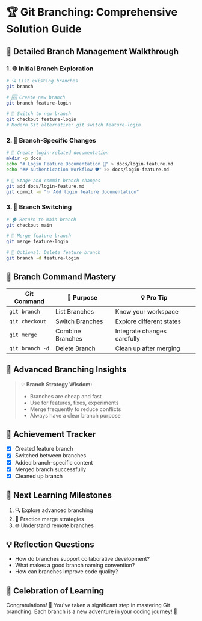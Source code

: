 # 🏆 Git Branching: Comprehensive Solution Guide

## 🚀 Detailed Branch Management Walkthrough

### 1. 🌐 Initial Branch Exploration
```bash
# 🔍 List existing branches
git branch

# 🆕 Create new branch
git branch feature-login

# 🔀 Switch to new branch
git checkout feature-login
# Modern Git alternative: git switch feature-login
```

### 2. 📝 Branch-Specific Changes
```bash
# 📄 Create login-related documentation
mkdir -p docs
echo "# Login Feature Documentation 🔐" > docs/login-feature.md
echo "## Authentication Workflow 🛡️" >> docs/login-feature.md

# 💾 Stage and commit branch changes
git add docs/login-feature.md
git commit -m "✨ Add login feature documentation"
```

### 3. 🔀 Branch Switching
```bash
# 🏠 Return to main branch
git checkout main

# 🧩 Merge feature branch
git merge feature-login

# 🧹 Optional: Delete feature branch
git branch -d feature-login
```

## 🧠 Branch Command Mastery
| Git Command | 🎨 Purpose | 💡 Pro Tip |
|-------------|------------|-------------|
| `git branch` | List Branches | Know your workspace |
| `git checkout` | Switch Branches | Explore different states |
| `git merge` | Combine Branches | Integrate changes carefully |
| `git branch -d` | Delete Branch | Clean up after merging |

## 🌟 Advanced Branching Insights
> 💡 **Branch Strategy Wisdom:**
> - Branches are cheap and fast
> - Use for features, fixes, experiments
> - Merge frequently to reduce conflicts
> - Always have a clear branch purpose

## 🏅 Achievement Tracker
- [x] Created feature branch
- [x] Switched between branches
- [x] Added branch-specific content
- [x] Merged branch successfully
- [x] Cleaned up branch

## 🚀 Next Learning Milestones
1. 🔍 Explore advanced branching
2. 📂 Practice merge strategies
3. 🌐 Understand remote branches

## 💡 Reflection Questions
- How do branches support collaborative development?
- What makes a good branch naming convention?
- How can branches improve code quality?

## 🎉 Celebration of Learning
Congratulations! 🥳 You've taken a significant step in mastering Git branching. Each branch is a new adventure in your coding journey! 🚀
